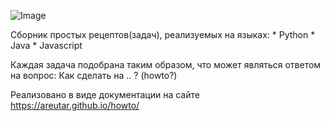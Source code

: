 ![Image](https://source.unsplash.com/collection/881815 "Просто красивая картинка")

Сборник простых рецептов(задач), реализуемых на языках:
    * Python
    * Java
    * Javascript

Каждая задача подобрана таким образом, что может являться ответом на вопрос: Как сделать на .. ? (howto?)

Реализовано в виде документации на сайте https://areutar.github.io/howto/